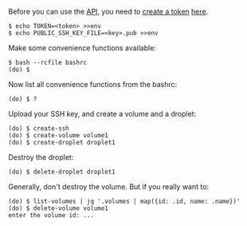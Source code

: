 Before you can use the [API](https://developers.digitalocean.com/documentation/v2/), you need to [create a token](https://www.digitalocean.com/docs/api/create-personal-access-token/) [here](https://cloud.digitalocean.com/account/api/tokens).

    $ echo TOKEN=<token> >>env
    $ echo PUBLIC_SSH_KEY_FILE=<key>.pub >>env

Make some convenience functions available:

    $ bash --rcfile bashrc
    (do) $

Now list all convenience functions from the bashrc:

    (do) $ ?

Upload your SSH key, and create a volume and a droplet:

    (do) $ create-ssh
    (do) $ create-volume volume1
    (do) $ create-droplet droplet1

Destroy the droplet:

    (do) $ delete-droplet droplet1

Generally, don't destroy the volume. But if you really want to:

    (do) $ list-volumes | jq '.volumes | map({id: .id, name: .name})'
    (do) $ delete-volume volume1
    enter the volume id: ...
